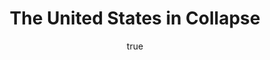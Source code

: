 ---
title: The United States in Collapse
author:
    given_name: Eddine
    family_name: Bouyahi
    display_name: Eddine Bouyahi
    bio: 'Abigail De Kosnik holds a doctorate in Comparative Literary Studies and Radio/Television/Film from Northwestern University, and is a former fellow of the Paris Program in Critical Theory. She now directs the Berkeley Center for New Media and serves as Associate Professor in the Berkeley Center for New Media and the Department of Theater, Dance, and Performance Studies. She researches popular media, particularly digital media, film and television, and fan studies, and is the author of Rogue Archives: Digital Cultural Memory and Media Freedom. She is currently writing a book on artists, politicians, journalists, and “regular” media users who self-identify as media pirates, with the working title Performing Piracy.'
doi: 10.21985/n2-6bn1-at64
pub_date: 2020
image: https://picsum.photos/id/1025/480/350
keywords:
    - plauges
bg_img: 'white'
---